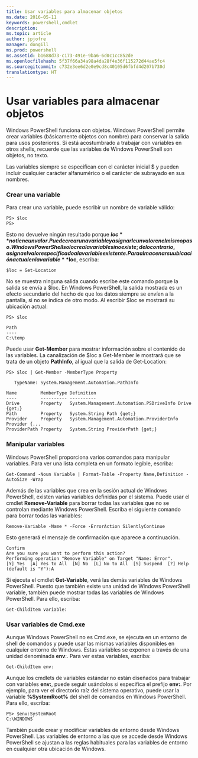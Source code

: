 ```yaml
---
title: Usar variables para almacenar objetos
ms.date: 2016-05-11
keywords: powershell,cmdlet
description: 
ms.topic: article
author: jpjofre
manager: dongill
ms.prod: powershell
ms.assetid: b1688d73-c173-491e-9ba6-6d0c1cc852de
ms.openlocfilehash: 5f37f66a34a98a4da28f4e36f115272d44ae5fc4
ms.sourcegitcommit: c732e3ee6d2e0e9cd8c40105d6fbfd4d207b730d
translationtype: HT
---
```

# <a name="using-variables-to-store-objects"></a>Usar variables para almacenar objetos
Windows PowerShell funciona con objetos. Windows PowerShell permite crear variables (básicamente objetos con nombre) para conservar la salida para usos posteriores. Si está acostumbrado a trabajar con variables en otros shells, recuerde que las variables de Windows PowerShell son objetos, no texto.

Las variables siempre se especifican con el carácter inicial $ y pueden incluir cualquier carácter alfanumérico o el carácter de subrayado en sus nombres.

### <a name="creating-a-variable"></a>Crear una variable
Para crear una variable, puede escribir un nombre de variable válido:

```
PS> $loc
PS>
```

Esto no devuelve ningún resultado porque **$loc** no tiene un valor. Puede crear una variable y asignarle un valor en el mismo paso. Windows PowerShell solo crea la variable si no existe; de lo contrario, asigna el valor especificado a la variable existente. Para almacenar su ubicación actual en la variable **$loc**, escriba:

```
$loc = Get-Location
```

No se muestra ninguna salida cuando escribe este comando porque la salida se envía a $loc. En Windows PowerShell, la salida mostrada es un efecto secundario del hecho de que los datos siempre se envíen a la pantalla, si no se indica de otro modo. Al escribir $loc se mostrará su ubicación actual:

```
PS> $loc

Path
----
C:\temp
```

Puede usar **Get-Member** para mostrar información sobre el contenido de las variables. La canalización de $loc a Get-Member le mostrará que se trata de un objeto **PathInfo**, al igual que la salida de Get-Location:

```
PS> $loc | Get-Member -MemberType Property

   TypeName: System.Management.Automation.PathInfo

Name         MemberType Definition
----         ---------- ----------
Drive        Property   System.Management.Automation.PSDriveInfo Drive {get;}
Path         Property   System.String Path {get;}
Provider     Property   System.Management.Automation.ProviderInfo Provider {...
ProviderPath Property   System.String ProviderPath {get;}
```

### <a name="manipulating-variables"></a>Manipular variables
Windows PowerShell proporciona varios comandos para manipular variables. Para ver una lista completa en un formato legible, escriba:

```
Get-Command -Noun Variable | Format-Table -Property Name,Definition -AutoSize -Wrap
```

Además de las variables que crea en la sesión actual de Windows PowerShell, existen varias variables definidas por el sistema. Puede usar el cmdlet **Remove-Variable** para borrar todas las variables que no se controlan mediante Windows PowerShell. Escriba el siguiente comando para borrar todas las variables:

```
Remove-Variable -Name * -Force -ErrorAction SilentlyContinue
```

Esto generará el mensaje de confirmación que aparece a continuación.

```
Confirm
Are you sure you want to perform this action?
Performing operation "Remove Variable" on Target "Name: Error".
[Y] Yes  [A] Yes to All  [N] No  [L] No to All  [S] Suspend  [?] Help
(default is "Y"):A
```

Si ejecuta el cmdlet **Get-Variable**, verá las demás variables de Windows PowerShell. Puesto que también existe una unidad de Windows PowerShell variable, también puede mostrar todas las variables de Windows PowerShell. Para ello, escriba:

```
Get-ChildItem variable:
```

### <a name="using-cmdexe-variables"></a>Usar variables de Cmd.exe
Aunque Windows PowerShell no es Cmd.exe, se ejecuta en un entorno de shell de comandos y puede usar las mismas variables disponibles en cualquier entorno de Windows. Estas variables se exponen a través de una unidad denominada **env**:. Para ver estas variables, escriba:

```
Get-ChildItem env:
```

Aunque los cmdlets de variables estándar no están diseñados para trabajar con variables **env:**, puede seguir usándolos si especifica el prefijo **env:**. Por ejemplo, para ver el directorio raíz del sistema operativo, puede usar la variable **%SystemRoot%** del shell de comandos en Windows PowerShell. Para ello, escriba:

```
PS> $env:SystemRoot
C:\WINDOWS
```

También puede crear y modificar variables de entorno desde Windows PowerShell. Las variables de entorno a las que se accede desde Windows PowerShell se ajustan a las reglas habituales para las variables de entorno en cualquier otra ubicación de Windows.

